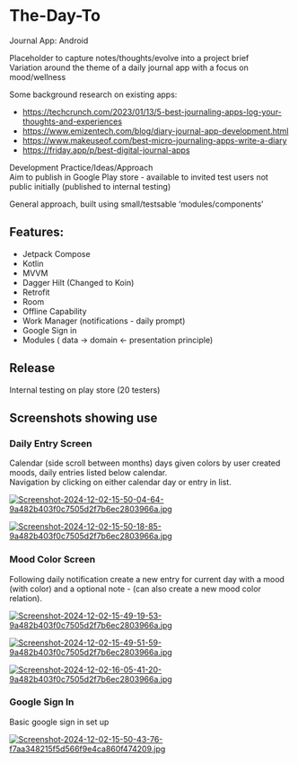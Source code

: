 # The-Day-To

Journal App: Android    

Placeholder to capture notes/thoughts/evolve into a project brief  
Variation around the theme of a daily journal app with a focus on mood/wellness  

Some background research on existing apps:

- https://techcrunch.com/2023/01/13/5-best-journaling-apps-log-your-thoughts-and-experiences  
- https://www.emizentech.com/blog/diary-journal-app-development.html  
- https://www.makeuseof.com/best-micro-journaling-apps-write-a-diary  
- https://friday.app/p/best-digital-journal-apps  

Development Practice/Ideas/Approach  
Aim to publish in Google Play store - available to invited test users not public initially (published to internal testing)  

General approach, built using small/testsable ‘modules/components’  

## Features: 
- Jetpack Compose  
- Kotlin  
- MVVM  
- Dagger Hilt (Changed to Koin)
- Retrofit  
- Room  
- Offline Capability
- Work Manager (notifications - daily prompt)
- Google Sign in
- Modules  ( data -> domain <- presentation principle)

## Release
Internal testing on play store (20 testers)

## Screenshots showing use

### Daily Entry Screen  
Calendar (side scroll between months) days given colors by user created moods, daily entries listed below calendar.  
Navigation by clicking on either calendar day or entry in list.  

[![Screenshot-2024-12-02-15-50-04-64-9a482b403f0c7505d2f7b6ec2803966a.jpg](https://i.postimg.cc/hvh5t3hJ/Screenshot-2024-12-02-15-50-04-64-9a482b403f0c7505d2f7b6ec2803966a.jpg)](https://postimg.cc/8fQHy4RD)  

[![Screenshot-2024-12-02-15-50-18-85-9a482b403f0c7505d2f7b6ec2803966a.jpg](https://i.postimg.cc/hj2Ygq4W/Screenshot-2024-12-02-15-50-18-85-9a482b403f0c7505d2f7b6ec2803966a.jpg)](https://postimg.cc/8Jr4B9rt)  

### Mood Color Screen  
Following daily notification create a new entry for current day with a mood (with color) and a optional note - (can also create a new mood color relation).  

[![Screenshot-2024-12-02-15-49-19-53-9a482b403f0c7505d2f7b6ec2803966a.jpg](https://i.postimg.cc/TPqS7DZP/Screenshot-2024-12-02-15-49-19-53-9a482b403f0c7505d2f7b6ec2803966a.jpg)](https://postimg.cc/zLv03VDm)  

[![Screenshot-2024-12-02-15-49-51-59-9a482b403f0c7505d2f7b6ec2803966a.jpg](https://i.postimg.cc/pTWSgdHJ/Screenshot-2024-12-02-15-49-51-59-9a482b403f0c7505d2f7b6ec2803966a.jpg)](https://postimg.cc/WDySZTtd)  

[![Screenshot-2024-12-02-16-05-41-20-9a482b403f0c7505d2f7b6ec2803966a.jpg](https://i.postimg.cc/h43Y5g3V/Screenshot-2024-12-02-16-05-41-20-9a482b403f0c7505d2f7b6ec2803966a.jpg)](https://postimg.cc/K4BQKXbY)  

### Google Sign In  
Basic google sign in set up  

[![Screenshot-2024-12-02-15-50-43-76-f7aa348215f5d566f9e4ca860f474209.jpg](https://i.postimg.cc/x87FJyb6/Screenshot-2024-12-02-15-50-43-76-f7aa348215f5d566f9e4ca860f474209.jpg)](https://postimg.cc/tn3z86k6)  
